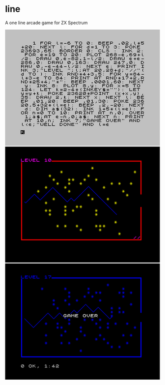 # line
A one line arcade game for ZX Spectrum

![Program Listing](images/listing.png "Program Listing")
![Game](images/game.png "Game")
![Game Over](images/over.png "Game Over")
